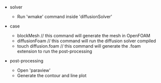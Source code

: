 * solver
  * Run 'wmake' command inside 'diffusionSolver'
 
* case
  * blockMesh             // this command will generate the mesh in OpenFOAM
  * diffusionFoam       // this command will run the diffusion solver compiled
  * touch diffusion.foam  // this command will generate the .foam extension to run the post-processing
 
* post-processing
  * Open 'paraview'
  * Generate the contour and line plot 
